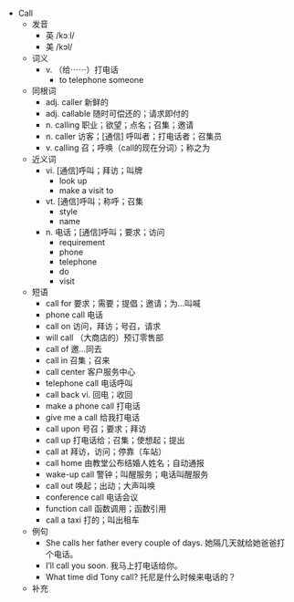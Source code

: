 - Call
  - 发音
    - 英 /kɔːl/
    - 美 /kɔl/
  - 词义
    - v. （给⋯⋯）打电话
      - to telephone someone
  - 同根词
    - adj. caller 新鲜的
    - adj. callable 随时可偿还的；请求即付的
    - n. calling 职业；欲望；点名；召集；邀请
    - n. caller 访客；[通信] 呼叫者；打电话者；召集员
    - v. calling 召；呼唤（call的现在分词）；称之为
  - 近义词
    - vi. [通信]呼叫；拜访；叫牌
      - look up
      - make a visit to
    - vt. [通信]呼叫；称呼；召集
      - style
      - name
    - n. 电话；[通信]呼叫；要求；访问
      - requirement
      - phone
      - telephone
      - do
      - visit
  - 短语
    - call for 要求；需要；提倡；邀请；为…叫喊
    - phone call 电话
    - call on 访问，拜访；号召，请求
    - will call （大商店的）预订零售部
    - call of 邀…同去
    - call in 召集；召来
    - call center 客户服务中心
    - telephone call 电话呼叫
    - call back vi. 回电；收回
    - make a phone call 打电话
    - give me a call 给我打电话
    - call upon 号召；要求；拜访
    - call up 打电话给；召集；使想起；提出
    - call at 拜访，访问；停靠（车站）
    - call home 由教堂公布结婚人姓名；自动通报
    - wake-up call 警钟；叫醒服务；电话叫醒服务
    - call out 唤起；出动；大声叫唤
    - conference call 电话会议
    - function call 函数调用；函数引用
    - call a taxi 打的；叫出租车
  - 例句
    - She calls her father every couple of days. 她隔几天就给她爸爸打个电话。
    - I’ll call you soon. 我马上打电话给你。
    - What time did Tony call? 托尼是什么时候来电话的？
  - 补充